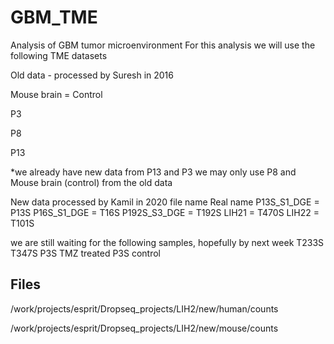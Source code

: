 # GBM_TME
Analysis of GBM tumor microenvironment
For this analysis we will use the following TME datasets

Old data - processed by Suresh in 2016

Mouse brain = Control

P3

P8

P13

*we already have new data from P13 and P3 we may only use P8 and Mouse brain (control) from the old data

New data processed by Kamil in 2020
file name       Real name
P13S_S1_DGE   = P13S
P16S_S1_DGE   = T16S
P192S_S3_DGE  = T192S
LIH21         = T470S 
LIH22         = T101S

we are still waiting for the following samples, hopefully by next week
T233S
T347S
P3S TMZ treated
P3S control


## Files
/work/projects/esprit/Dropseq_projects/LIH2/new/human/counts

/work/projects/esprit/Dropseq_projects/LIH2/new/mouse/counts
